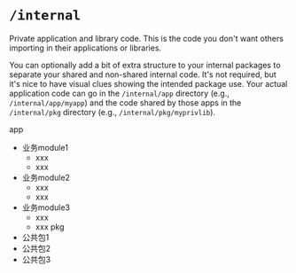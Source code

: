 # `/internal`

Private application and library code. This is the code you don't want others importing in their applications or libraries.

You can optionally add a bit of extra structure to your internal packages to separate your shared and non-shared internal code. It's not required, but it's nice to have visual clues showing the intended package use. Your actual application code can go in the `/internal/app` directory (e.g., `/internal/app/myapp`) and the code shared by those apps in the `/internal/pkg` directory (e.g., `/internal/pkg/myprivlib`).

app
-   业务module1
    -   xxx
    -   xxx
-   业务module2
    -   xxx
    -   xxx
-   业务module3
    -   xxx
    -   xxx
pkg
-   公共包1
-   公共包2
-   公共包3